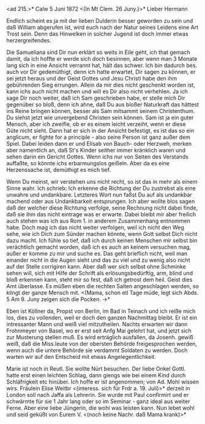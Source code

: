 <ad 215.>* Calw 5 Juni 1872
 <(In Mt Clem. 26 Juny.)>*
Lieber Hermann

Endlich scheint es ja mit der lieben Dulderin besser geworden zu sein und daß William abgerufen ist, wird euch nach der Natur seines Leidens eine Art Trost sein. Denn das Hinwelken in solcher Jugend ist doch immer etwas herzergreifendes.

Die Samueliana sind Dir nun erklärt so weits in Eile geht, ich that gemach damit, da ich hoffte er werde sich doch besinnen, aber wenn man 3 Monate lang sich in eine Ansicht verrannt hat, hält das schwer. Ich bin dadurch bes. auch vor Dir gedemüthigt, denn ich hatte erwartet, Dir sagen zu können, er sei jetzt heraus und der Geist Gottes und Jesu Christi habe den ihm gebührenden Sieg errungen. Allein da mir dies nicht geschenkt worden ist, kann ichs auch nicht machen und will es Dir also nicht verhehlen. Ja ich sage Dir noch weiter, daß ich Sam geschrieben habe, er stelle mich Dir gegenüber so bloß, denn ich ahne, daß Du aus bloßer Naturkraft das hättest ins Reine bringen können, besser als Sam mitsammt seinem Christenthum. Du siehst jetzt wie unvergebend Christen sein können. Sam ist ja ein guter Mensch, aber ich zweifle, ob er es einem leicht verzeiht, wenn er diese Güte nicht sieht. Dann hat er sich in der Ansicht befestigt, es ist das so ein anglicum, er fighte for a principle - also seine Person ist ganz außer dem Spiel. Dabei leiden dann er und Elisab von Bauch- oder Herzweh, merken aber namentlich an, daß St's Kinder seither immer kränklich waren und sehen darin ein Gericht Gottes. Wenn ichs nur von Seiten des Verstands auffaßte, so könnte ichs erbarmungslos geißeln. Aber da es eine Herzenssache ist, demüthigt es mich tief.

Wenn Du meinst, wir verstehen uns nicht recht, so ist das in mehr als einem Sinne wahr. Ich schrieb: Ich erkenne die Richtung der Du zustrebst als eine unwahre und undankbare. Letzteres Wort nun faßst Du auf als undankbar machend oder aus Undankbarkeit entsprungen. Ich aber wollte blos sagen daß der welcher diese Richtung verfolge, seine Rechnung nicht dabei finde, daß sie ihm das nicht eintrage was er erwarte. Dabei bleibt mir aber freilich auch stehen was ich aus Rom 1. in anderem Zusammenhang entnommen habe. Doch mag ich das nicht weiter verfolgen, weil ich nicht den Weg sehe, wie ich Dich zum Sünder machen könnte, wenn Gott selbst Dich nicht dazu macht. Ich fühle so tief, daß ich durch keinen Menschen mir selbst bin verächtlich gemacht worden, daß ich es auch an keinem versuchen mag, außer er komme zu mir und suche es. Das geht brieflich nicht, weil man einander nicht in die Augen sieht und das zu viel und zu wenig also nicht auf der Stelle corrigiren kann. Aber daß wer sich selbst ohne Schminke sehen will, sich mit Hilfe der Schrift als erlösungsbedürftig, arm, blind und bloß erkennen kann, steht mir so fest, daß ich getrost dem heil. Geist dies Amt überlasse. Es müßen eben die rechten Saiten angeschlagen werden, so klingt der ganze Mensch mit. <(Mama, schon etl Tage müde, legt sich Abds. 5 Am 9. Juny zeigen sich die Pocken. ->*

Eben ist Köllner da, Propst von Berlin, im Bad in Teinach und ich reiße mich los, dies zu vollenden, weil er doch den ganzen Nachmittag bleibt. Er ist ein intressanter Mann und weiß viel mitzutheilen. Nachts erwarten wir dann Frohnmeyer von Basel, wo er erst seit Anfg Mai gelehrt hat, und jetzt sich zur Musterung stellen muß. Es wird erträglich ausfallen, da Josenh. gewiß weiß, daß die Miss.leute von der obersten Behörde freigesprochen werden, wenn auch die untere Behörde sie verdammt Soldaten zu werden. Doch warten wir auf den Entscheid mit etwas Angelegentlichkeit.

Marie ist noch in Reutl. Sie wollte Nürt besuchen. Der liebe Onkel Gottl. hatte erst einen leichten Schlag, dann giengs wie bei einem Kind durch Schläfrigkeit etc hinüber. Ich hoffe er ist angenommen; von Ad. Mohl wissen wirs. Fräulein Elise Weitbr <(interess. sich für Frdr a. 19. Juli)>* derzeit in London soll nach Jaffa als Lehrerin. Sie wurde mit Paul confirmirt und er schwärmte für sie 1 Jahr lang oder so im Seminar - ganz ideal aus weiter Ferne. Aber eine liebe Jüngerin, die wohl was leisten kann. Nun lebet wohl und seid geküßt von Eurem V.
<(noch keine Nachr. daß Mama krank)>*
